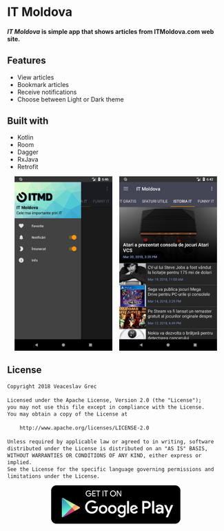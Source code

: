# IT Moldova #

#### _IT Moldova_ is simple app that shows articles from ITMoldova.com web site. ####

## Features ##
 - View articles
 - Bookmark articles
 - Receive notifications
 - Choose between Light or Dark theme

## Built with ##
 - Kotlin
 - Room
 - Dagger
 - RxJava
 - Retrofit

<div align="center">
        <img width="45%" src="screenshots/nav_drawer.png" alt="Summary screen"</img>
        <img height="0" width="8px">
        <img width="45%" src="screenshots/dark_theme_list.png" alt="Details Screen"></img>
</div>

License
-------

    Copyright 2018 Veaceslav Grec

    Licensed under the Apache License, Version 2.0 (the "License");
    you may not use this file except in compliance with the License.
    You may obtain a copy of the License at

        http://www.apache.org/licenses/LICENSE-2.0

    Unless required by applicable law or agreed to in writing, software
    distributed under the License is distributed on an "AS IS" BASIS,
    WITHOUT WARRANTIES OR CONDITIONS OF ANY KIND, either express or implied.
    See the License for the specific language governing permissions and
    limitations under the License.

<p align="center">
<a href="https://play.google.com/store/apps/details?id=com.itmd2" target="_blank"><img src="screenshots/google-play-badge.png"</img></a>
</p>
